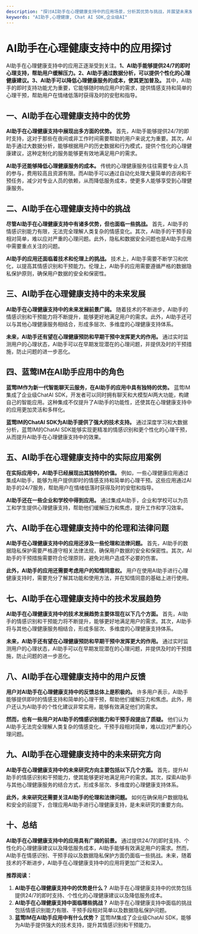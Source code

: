 ```yaml
---
description: "探讨AI助手在心理健康支持中的应用场景，分析其优势与挑战，并展望未来发展前景。"
keywords: "AI助手,心理健康, Chat AI SDK,企业级AI"
---
```

# AI助手在心理健康支持中的应用探讨

AI助手在心理健康支持中的应用正逐渐受到关注。**1、AI助手能够提供24/7的即时心理支持，帮助用户缓解压力。2、AI助手通过数据分析，可以提供个性化的心理健康建议。3、AI助手可以降低心理健康服务的成本，使其更加普及。** 其中，AI助手的即时支持功能尤为重要，它能够随时响应用户的需求，提供情感支持和简单的心理干预，帮助用户在情绪低落时获得及时的安慰和指导。

## 一、AI助手在心理健康支持中的优势

**AI助手在心理健康支持中展现出多方面的优势。** 首先，AI助手能够提供24/7的即时支持，这对于那些在夜间或非工作时间需要帮助的用户来说尤为重要。其次，AI助手通过大数据分析，能够根据用户的历史数据和行为模式，提供个性化的心理健康建议，这种定制化的服务能够更有效地满足用户的需求。

**AI助手还能够降低心理健康服务的成本。** 传统的心理健康服务往往需要专业人员的参与，费用较高且资源有限。而AI助手可以通过自动化处理大量简单的咨询和干预任务，减少对专业人员的依赖，从而降低服务成本，使更多人能够享受到心理健康服务。

## 二、AI助手在心理健康支持中的挑战

**尽管AI助手在心理健康支持中有诸多优势，但也面临一些挑战。** 首先，AI助手的情感识别能力有限，无法完全理解人类复杂的情感变化。其次，AI助手的干预手段相对简单，难以应对严重的心理问题。此外，隐私和数据安全问题也是AI助手应用中需要重点关注的问题。

**AI助手的应用还面临着技术和伦理上的挑战。** 技术上，AI助手需要不断学习和优化，以提高其情感识别和干预能力。伦理上，AI助手的应用需要遵循严格的数据隐私保护原则，确保用户数据的安全和保密性。

## 三、AI助手在心理健康支持中的未来发展

**AI助手在心理健康支持中的未来发展前景广阔。** 随着技术的不断进步，AI助手的情感识别和干预能力将不断提升，能够更好地满足用户的需求。此外，AI助手还可以与其他心理健康服务相结合，形成多层次、多维度的心理健康支持体系。

**未来，AI助手还有望在心理健康预防和早期干预中发挥更大的作用。** 通过实时监测用户的心理状态，AI助手可以在早期发现潜在的心理问题，并提供及时的干预措施，防止问题的进一步恶化。

## 四、蓝莺IM在AI助手应用中的角色

**蓝莺IM作为新一代智能聊天云服务，在AI助手的应用中具有独特的优势。** 蓝莺IM集成了企业级ChatAI SDK，开发者可以同时拥有聊天和大模型AI两大功能，构建自己的智能应用。这种集成不仅提升了AI助手的功能性，还使其在心理健康支持中的应用更加灵活和多样化。

**蓝莺IM的ChatAI SDK为AI助手提供了强大的技术支持。** 通过深度学习和大数据分析，蓝莺IM的ChatAI SDK能够实现更精准的情感识别和更个性化的心理干预，从而提升AI助手在心理健康支持中的效果。

## 五、AI助手在心理健康支持中的实际应用案例

**在实际应用中，AI助手已经展现出其独特的价值。** 例如，一些心理健康应用通过集成AI助手，能够为用户提供即时的情感支持和简单的心理干预。这些应用通过AI助手的24/7服务，帮助用户在情绪低落时获得及时的安慰和指导。

**AI助手还在一些企业和学校中得到应用。** 通过集成AI助手，企业和学校可以为员工和学生提供心理健康支持，帮助他们缓解压力和焦虑，提升工作和学习效率。

## 六、AI助手在心理健康支持中的伦理和法律问题

**AI助手在心理健康支持中的应用还涉及一些伦理和法律问题。** 首先，AI助手的数据隐私保护需要严格遵守相关法律法规，确保用户数据的安全和保密性。其次，AI助手的干预措施需要符合伦理原则，避免对用户造成不必要的伤害。

**此外，AI助手的应用还需要考虑用户的知情同意权。** 用户在使用AI助手进行心理健康支持时，需要充分了解其功能和使用方法，并在知情同意的基础上进行使用。

## 七、AI助手在心理健康支持中的技术发展趋势

**AI助手在心理健康支持中的技术发展趋势主要体现在以下几个方面。** 首先，AI助手的情感识别和干预能力将不断提升，能够更好地满足用户的需求。其次，AI助手将与其他心理健康服务相结合，形成多层次、多维度的心理健康支持体系。

**未来，AI助手还有望在心理健康预防和早期干预中发挥更大的作用。** 通过实时监测用户的心理状态，AI助手可以在早期发现潜在的心理问题，并提供及时的干预措施，防止问题的进一步恶化。

## 八、AI助手在心理健康支持中的用户反馈

**用户对AI助手在心理健康支持中的反馈总体上是积极的。** 许多用户表示，AI助手能够提供即时的情感支持和简单的心理干预，帮助他们缓解压力和焦虑。此外，用户还认为AI助手的个性化建议非常实用，能够有效满足他们的需求。

**然而，也有一些用户对AI助手的情感识别能力和干预手段提出了质疑。** 他们认为AI助手无法完全理解人类复杂的情感变化，干预手段相对简单，难以应对严重的心理问题。

## 九、AI助手在心理健康支持中的未来研究方向

**AI助手在心理健康支持中的未来研究方向主要包括以下几个方面。** 首先，提升AI助手的情感识别和干预能力，使其能够更好地满足用户的需求。其次，探索AI助手与其他心理健康服务的结合方式，形成多层次、多维度的心理健康支持体系。

**此外，未来研究还需要关注AI助手的伦理和法律问题。** 如何在确保用户数据隐私和安全的前提下，合理应用AI助手进行心理健康支持，是未来研究的重要方向。

## 十、总结

**AI助手在心理健康支持中的应用具有广阔的前景。** 通过提供24/7的即时支持、个性化的心理健康建议以及降低服务成本，AI助手能够有效满足用户的需求。然而，AI助手在情感识别、干预手段以及数据隐私保护方面仍面临一些挑战。未来，随着技术的不断进步，AI助手在心理健康支持中的应用将更加广泛和深入。

**推荐阅读：**
1. **AI助手在心理健康支持中的优势是什么？**
   AI助手在心理健康支持中的优势包括提供24/7的即时支持、个性化的心理健康建议以及降低服务成本。
2. **AI助手在心理健康支持中面临哪些挑战？**
   AI助手在心理健康支持中面临的挑战包括情感识别能力有限、干预手段相对简单以及数据隐私保护问题。
3. **蓝莺IM在AI助手应用中有什么优势？**
   蓝莺IM集成了企业级ChatAI SDK，能够为AI助手提供强大的技术支持，提升其情感识别和干预能力。
